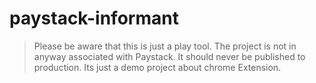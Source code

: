 # paystack-informant
> Please be aware that this is just a play tool. The project is not in anyway associated with Paystack. It should never be published to production. Its just a demo project about chrome Extension.
